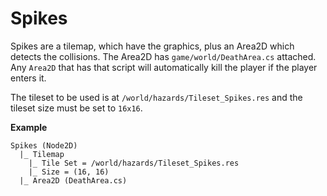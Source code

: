 # Spikes

Spikes are a tilemap, which have the graphics, plus an Area2D which detects the collisions. The Area2D has `game/world/DeathArea.cs` attached. Any `Area2D` that has that script will automatically kill the player if the player enters it.

The tileset to be used is at `/world/hazards/Tileset_Spikes.res` and the tileset size must be set to `16x16`.

**Example**

```
Spikes (Node2D)
  |_ Tilemap 
    |_ Tile Set = /world/hazards/Tileset_Spikes.res
    |_ Size = (16, 16)
  |_ Area2D (DeathArea.cs)
```
